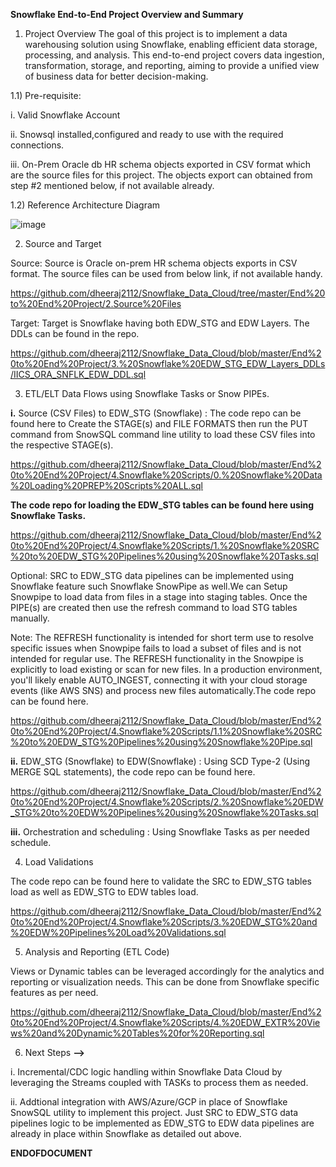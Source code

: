 **Snowflake End-to-End Project Overview and Summary**

1. Project Overview
The goal of this project is to implement a data warehousing solution using Snowflake, enabling efficient data storage, processing, and analysis. This end-to-end project covers data ingestion, transformation, storage, and reporting, aiming to provide a unified view of business data for better decision-making.

1.1) Pre-requisite:

i. Valid Snowflake Account

ii. Snowsql installed,configured and ready to use with the required connections.

iii. On-Prem Oracle db HR schema objects exported in CSV format which are the source files for this project. The objects export can obtained from step #2 mentioned below, if not available already.

1.2) Reference Architecture Diagram

![image](https://github.com/user-attachments/assets/cfc6e941-e036-4f81-a91c-870f739576bc)


2.  Source and Target
   
Source: Source is Oracle on-prem HR schema objects exports in CSV format. The source files can be used from below link, if not available handy.

https://github.com/dheeraj2112/Snowflake_Data_Cloud/tree/master/End%20to%20End%20Project/2.Source%20Files

Target: Target is Snowflake having both EDW_STG and EDW Layers. The DDLs can be found in the repo. 

https://github.com/dheeraj2112/Snowflake_Data_Cloud/blob/master/End%20to%20End%20Project/3.%20Snowflake%20EDW_STG_EDW_Layers_DDLs/IICS_ORA_SNFLK_EDW_DDL.sql

3.  ETL/ELT Data Flows using Snowflake Tasks or Snow PIPEs.

**i.** Source (CSV Files) to EDW_STG (Snowflake) : The code repo can be found here to Create the STAGE(s) and FILE FORMATS then run the PUT command from SnowSQL command line utility to load these CSV files into the respective STAGE(s).

https://github.com/dheeraj2112/Snowflake_Data_Cloud/blob/master/End%20to%20End%20Project/4.Snowflake%20Scripts/0.%20Snowflake%20Data%20Loading%20PREP%20Scripts%20ALL.sql

**The code repo for loading the EDW_STG tables can be found here using Snowflake Tasks.**

https://github.com/dheeraj2112/Snowflake_Data_Cloud/blob/master/End%20to%20End%20Project/4.Snowflake%20Scripts/1.%20Snowflake%20SRC%20to%20EDW_STG%20Pipelines%20using%20Snowflake%20Tasks.sql

Optional: SRC to EDW_STG data pipelines can be implemented using Snowflake feature such Snowflake SnowPipe as well.We can Setup Snowpipe to load data from files in a stage into staging tables. Once the PIPE(s) are created  then use the refresh command to load STG tables manually.

Note: The REFRESH functionality is intended for short term use to resolve specific issues when Snowpipe fails to load a subset of files and is not intended for regular use.
The REFRESH functionality in the Snowpipe is explicitly to load existing or scan for new files. In a production environment, you'll likely enable AUTO_INGEST, connecting it with your cloud storage events (like AWS SNS) and process new files automatically.The code repo can be found here.

https://github.com/dheeraj2112/Snowflake_Data_Cloud/blob/master/End%20to%20End%20Project/4.Snowflake%20Scripts/1.1%20Snowflake%20SRC%20to%20EDW_STG%20Pipelines%20using%20Snowflake%20Pipe.sql

**ii.** EDW_STG (Snowflake) to EDW(Snowflake) : Using SCD Type-2 (Using MERGE SQL statements), the code repo can be found here.

https://github.com/dheeraj2112/Snowflake_Data_Cloud/blob/master/End%20to%20End%20Project/4.Snowflake%20Scripts/2.%20Snowflake%20EDW_STG%20to%20EDW%20Pipelines%20using%20Snowflake%20Tasks.sql

**iii.** Orchestration and scheduling : Using Snowflake Tasks as per needed schedule.
   
4.  Load Validations

The code repo can be found here to validate the SRC to EDW_STG tables load as well as EDW_STG to EDW tables load.

https://github.com/dheeraj2112/Snowflake_Data_Cloud/blob/master/End%20to%20End%20Project/4.Snowflake%20Scripts/3.%20EDW_STG%20and%20EDW%20Pipelines%20Load%20Validations.sql
   
5.  Analysis and Reporting (ETL Code)

Views or Dynamic tables can be leveraged accordingly for the analytics and reporting or visualization needs. This can be done from Snowflake specific features as per need.

https://github.com/dheeraj2112/Snowflake_Data_Cloud/blob/master/End%20to%20End%20Project/4.Snowflake%20Scripts/4.%20EDW_EXTR%20Views%20and%20Dynamic%20Tables%20for%20Reporting.sql
   
6.  Next Steps **-->**
    
i. Incremental/CDC logic handling within Snowflake Data Cloud by leveraging the Streams coupled with TASKs to process them as needed.

ii. Addtional integration with AWS/Azure/GCP in place of Snowflake SnowSQL utility to implement this project. Just SRC to EDW_STG data pipelines logic to be implemented as EDW_STG to EDW data pipelines are already in place within Snowflake as detailed out above.

**ENDOFDOCUMENT**
